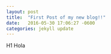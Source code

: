```yaml
---
layout: post
title:  "First Post of my new blog!!"
date:   2016-05-30 17:06:27 -0600
categories: jekyll update
---
```

H1 Hola

[jekyll-docs]: http://jekyllrb.com/docs/home
[jekyll-gh]:   https://github.com/jekyll/jekyll
[jekyll-talk]: https://talk.jekyllrb.com/
